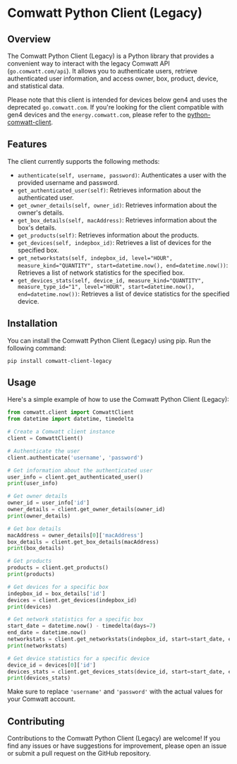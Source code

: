 # Comwatt Python Client (Legacy)

## Overview

The Comwatt Python Client (Legacy) is a Python library that provides a convenient way to interact with the legacy Comwatt API (`go.comwatt.com/api`). It allows you to authenticate users, retrieve authenticated user information, and access owner, box, product, device, and statistical data.

Please note that this client is intended for devices below gen4 and uses the deprecated `go.comwatt.com`. If you're looking for the client compatible with gen4 devices and the `energy.comwatt.com`, please refer to the [python-comwatt-client](https://github.com/MateoGreil/python-comwatt-client).

## Features

The client currently supports the following methods:

- `authenticate(self, username, password)`: Authenticates a user with the provided username and password.
- `get_authenticated_user(self)`: Retrieves information about the authenticated user.
- `get_owner_details(self, owner_id)`: Retrieves information about the owner's details.
- `get_box_details(self, macAddress)`: Retrieves information about the box's details.
- `get_products(self)`: Retrieves information about the products.
- `get_devices(self, indepbox_id)`: Retrieves a list of devices for the specified box.
- `get_networkstats(self, indepbox_id, level="HOUR", measure_kind="QUANTITY", start=datetime.now(), end=datetime.now())`: Retrieves a list of network statistics for the specified box.
- `get_devices_stats(self, device_id, measure_kind="QUANTITY", measure_type_id="1", level="HOUR", start=datetime.now(), end=datetime.now())`: Retrieves a list of device statistics for the specified device.

## Installation

You can install the Comwatt Python Client (Legacy) using pip. Run the following command:

```
pip install comwatt-client-legacy
```

## Usage

Here's a simple example of how to use the Comwatt Python Client (Legacy):

```python
from comwatt.client import ComwattClient
from datetime import datetime, timedelta

# Create a Comwatt client instance
client = ComwattClient()

# Authenticate the user
client.authenticate('username', 'password')

# Get information about the authenticated user
user_info = client.get_authenticated_user()
print(user_info)

# Get owner details
owner_id = user_info['id']
owner_details = client.get_owner_details(owner_id)
print(owner_details)

# Get box details
macAddress = owner_details[0]['macAddress']
box_details = client.get_box_details(macAddress)
print(box_details)

# Get products
products = client.get_products()
print(products)

# Get devices for a specific box
indepbox_id = box_details['id']
devices = client.get_devices(indepbox_id)
print(devices)

# Get network statistics for a specific box
start_date = datetime.now() - timedelta(days=7)
end_date = datetime.now()
networkstats = client.get_networkstats(indepbox_id, start=start_date, end=end_date)
print(networkstats)

# Get device statistics for a specific device
device_id = devices[0]['id']
devices_stats = client.get_devices_stats(device_id, start=start_date, end=end_date)
print(devices_stats)
```

Make sure to replace `'username'` and `'password'` with the actual values for your Comwatt account.

## Contributing

Contributions to the Comwatt Python Client (Legacy) are welcome! If you find any issues or have suggestions for improvement, please open an issue or submit a pull request on the GitHub repository.
